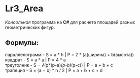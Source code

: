 # Lr3_Area
_Консольная_ программа на **С#** для расчета площадей разных геометрических фигур.  
## Формулы:
параллелограмм - S = a * h | P = 2 * (a(ширина) + b(высота))  
квадрат - S = a * a | P = 4 * a  
треуголник - S = √(p*(p-a)*(p-b)*(p-c)) | P = a + b + c  
трапеция - S = (a + b) * h / 2 | P = a + b + c + d
